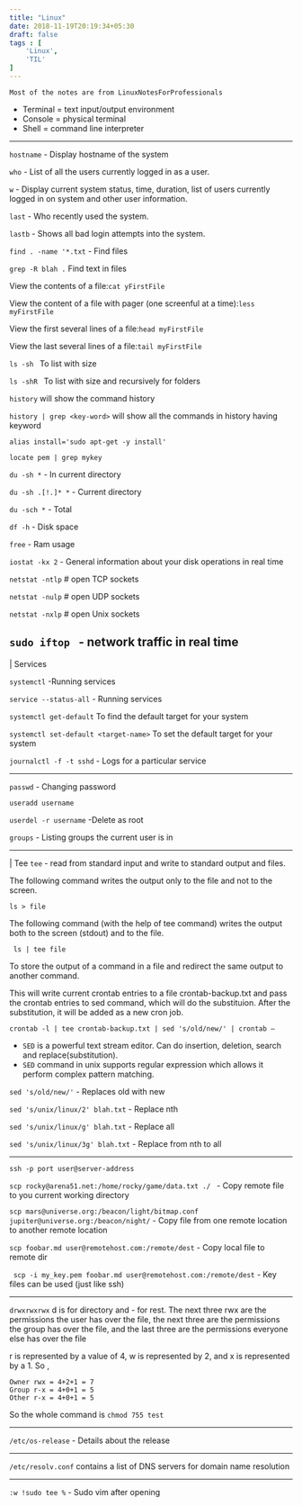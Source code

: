 ```yaml
---
title: "Linux"
date: 2018-11-19T20:19:34+05:30
draft: false
tags : [
    'Linux',
    'TIL'
]
---
```

`Most of the notes are from LinuxNotesForProfessionals`



- Terminal = text input/output environment
- Console = physical terminal
- Shell = command line interpreter

-----------

`hostname`  - Display hostname of the system

`who` - List of all the users currently logged in as a user.

`w` - Display current system status, time, duration, list of users currently logged in on system and other user information.

`last` -  Who recently used the system.

`lastb` - Shows all bad login attempts into the system.

`find . -name '*.txt` -  Find files

`grep -R blah .` Find text in files

View the contents of a file:`cat yFirstFile`

View the content of a file with pager (one screenful at a time):`less myFirstFile`

View the first several lines of a file:`head myFirstFile`

View the last several lines of a file:`tail myFirstFile`

`ls -sh ` To list with size

`ls -shR ` To list with size and recursively for folders

`history` will show the command history

`history | grep <key-word>` will show all the commands in history having keyword <key-word> 

`alias install='sudo apt-get -y install'`


`locate pem | grep mykey` 

`du -sh *` - In current directory

`du -sh .[!.]* *` - Current directory


`du -sch *`  - Total

`df -h` - Disk space

`free` - Ram usage

` iostat -kx 2 ` - General information about your disk operations in real time

`netstat -ntlp` # open TCP sockets

`netstat -nulp` # open UDP sockets

`netstat -nxlp` # open Unix sockets


`sudo iftop ` -  network traffic in real 
time
----
| Services

`systemctl` -Running services

`service --status-all` - Running services

`systemctl get-default` To find the default target for your system

`systemctl set-default <target-name>` To set the default target for your system

`journalctl -f -t sshd` - Logs for a particular service


----

`passwd` - Changing password

`useradd username`

`userdel -r username` -Delete as root


`groups` - Listing groups the current user is in


-----

| Tee
`tee` - read from standard input and write to standard output and files.

The following command writes the output only to the file and not to the screen.

`ls > file`

The following command (with the help of tee command) writes the output both to the screen (stdout) and to the
file.

` ls | tee file`


To store the output of a command in a file and redirect the same output to another
command.

This will write current crontab entries to a file crontab-backup.txt and pass the crontab
entries to sed command, which will do the substituion. After the substitution, it will be added as a new cron job.

 `crontab -l | tee crontab-backup.txt | sed 's/old/new/' | crontab –`


- `SED` is a powerful text stream editor. Can do insertion, deletion, search and replace(substitution).
- `SED` command in unix supports regular expression which allows it perform complex pattern matching.

`sed 's/old/new/'`  - Replaces old with new

`sed 's/unix/linux/2' blah.txt` - Replace nth

`sed 's/unix/linux/g' blah.txt` - Replace all

`sed 's/unix/linux/3g' blah.txt` - Replace from nth to all

---

`ssh -p port user@server-address`



`scp rocky@arena51.net:/home/rocky/game/data.txt ./ ` - Copy remote file to you current working directory

`scp mars@universe.org:/beacon/light/bitmap.conf jupiter@universe.org:/beacon/night/` - Copy file from one remote location to another remote location


`scp foobar.md user@remotehost.com:/remote/dest` - Copy local file to remote dir

` scp -i my_key.pem foobar.md user@remotehost.com:/remote/dest` - Key files can be used (just like ssh)








-----

`drwxrwxrwx`  d is for directory  and - for rest. The next three rwx are the permissions the user has over the file, the next three are the permissions the
group has over the file, and the last three are the permissions everyone else has over the file

r is represented by a
value of 4, w is represented by 2, and x is represented by a 1.
 So ,

 ```
Owner rwx = 4+2+1 = 7
Group r-x = 4+0+1 = 5
Other r-x = 4+0+1 = 5
```
So the whole command is
`chmod 755 test`

---

`/etc/os-release` -  Details about the release

--- 



`/etc/resolv.conf` contains a list of DNS servers for domain name resolution

---

`:w !sudo tee %` -  Sudo vim after opening
